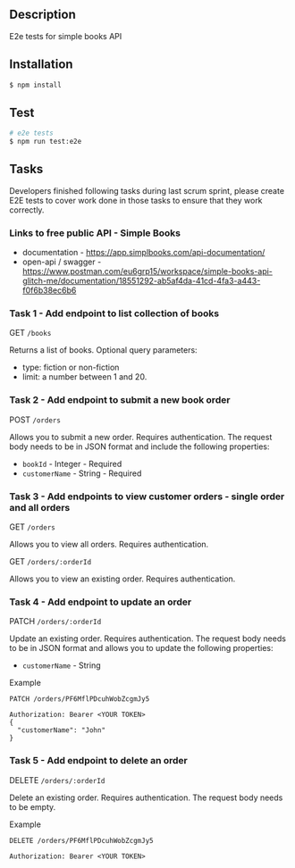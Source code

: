 ## Description

E2e tests for simple books API

## Installation

```bash
$ npm install
```

## Test

```bash
# e2e tests
$ npm run test:e2e
```

## Tasks

Developers finished following tasks during last scrum sprint, please create E2E tests to cover work done in those tasks to ensure that they work correctly.

### Links to free public API - Simple Books
 - documentation - https://app.simplbooks.com/api-documentation/
 - open-api / swagger - https://www.postman.com/eu6grp15/workspace/simple-books-api-glitch-me/documentation/18551292-ab5af4da-41cd-4fa3-a443-f0f6b38ec6b6


### Task 1 - Add endpoint to list collection of books
GET `/books`

Returns a list of books.
Optional query parameters:
- type: fiction or non-fiction
- limit: a number between 1 and 20.


### Task 2 - Add endpoint to submit a new book order
POST `/orders`

Allows you to submit a new order. Requires authentication.
The request body needs to be in JSON format and include the following properties:
 - `bookId` - Integer - Required
 - `customerName` - String - Required


### Task 3 - Add endpoints to view customer orders - single order and all orders
GET `/orders`

Allows you to view all orders. Requires authentication.

GET `/orders/:orderId`

Allows you to view an existing order. Requires authentication.


### Task 4 - Add endpoint to update an order
PATCH `/orders/:orderId`

Update an existing order. Requires authentication.
The request body needs to be in JSON format and allows you to update the following properties:
 - `customerName` - String

Example
```
PATCH /orders/PF6MflPDcuhWobZcgmJy5

Authorization: Bearer <YOUR TOKEN>
{
  "customerName": "John"
}
```



### Task 5 - Add endpoint to delete an order
DELETE `/orders/:orderId`

Delete an existing order. Requires authentication.
The request body needs to be empty.

Example
```
DELETE /orders/PF6MflPDcuhWobZcgmJy5

Authorization: Bearer <YOUR TOKEN>
```
